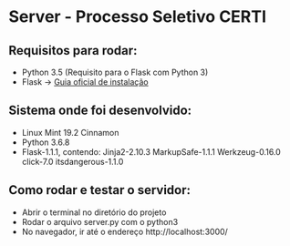 # Server - Processo Seletivo CERTI

## Requisitos para rodar:

- Python 3.5 (Requisito para o Flask com Python 3)
- Flask -> [Guia oficial de instalação](https://flask.palletsprojects.com/en/1.1.x/installation/#python-version)

## Sistema onde foi desenvolvido:

- Linux Mint 19.2 Cinnamon
- Python 3.6.8
- Flask-1.1.1, contendo: Jinja2-2.10.3 MarkupSafe-1.1.1 Werkzeug-0.16.0 click-7.0 itsdangerous-1.1.0

## Como rodar e testar o servidor:

- Abrir o terminal no diretório do projeto
- Rodar o arquivo server.py com o python3
- No navegador, ir até o endereço http://localhost:3000/

